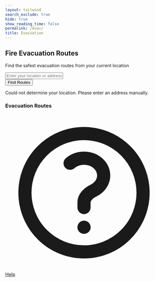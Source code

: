 ```yaml
---
layout: tailwind
search_exclude: true
hide: true
show_reading_time: false
permalink: /evac/
title: Evacuation
---
```


<div class="w-full max-w-6xl mx-auto p-4">
  <div class="bg-white rounded-lg shadow-lg overflow-hidden">
    <div class="p-4 bg-red-600 text-white">
      <h2 class="text-2xl font-bold text-white">Fire Evacuation Routes</h2>
      <p class="mt-1 text-white">Find the safest evacuation routes from your current location</p>
    </div>
    <div class="p-4 bg-gray-50 flex flex-wrap items-center gap-2">
      <div class="flex-grow">
        <input id="address-input" type="text" placeholder="Enter your location or address"
               class="w-full px-4 py-2 border border-gray-300 rounded-md focus:outline-none focus:ring-2 focus:ring-red-500">
      </div>
      <button id="find-routes-btn"
              class="px-4 py-2 bg-red-600 text-white rounded-md hover:bg-red-700 focus:outline-none focus:ring-2 focus:ring-red-500">
        Find Routes
      </button>
    </div>
    <div id="location-error" class="hidden p-3 bg-yellow-100 border-l-4 border-yellow-500 text-yellow-700">
      <p>Could not determine your location. Please enter an address manually.</p>
    </div>
    <div class="flex flex-col md:flex-row">
      <!-- Map Container -->
      <div class="w-full md:w-2/3">
        <div id="evacuation-map" class="h-96 md:h-[600px]"></div>
      </div>
      <div class="w-full md:w-1/3 border-l border-gray-200">
        <div class="p-4">
          <h3 class="font-bold text-lg mb-3 text-gray-800">Evacuation Routes</h3>
          <div id="evacuation-routes" class="overflow-y-auto max-h-60">
            <!-- Route cards will be added here dynamically -->
          </div>
          <div class="mt-6">
            <div id="route-details" class="overflow-y-auto max-h-80">
              <!-- Turn-by-turn directions will be added here -->
            </div>
          </div>
        </div>
      </div>
    </div>
  </div>
</div>

<script>
    API_KEY = "AIzaSyDbp8o8s5zAm-H2MqYNGDSZCQGO9mQhmSY"

    // Fire Evacuation Map with Google Maps Directions API
    // This code should be added to your existing JS file

    // Initialize the map and directions service when the maps API is loaded
    function initEvacuationMap() {
    // Create map centered at default location (can be adjusted based on user's location)
    const map = new google.maps.Map(document.getElementById("evacuation-map"), {
        zoom: 14,
        center: { lat: 34.0522, lng: -118.2437 }, // Default center (Los Angeles)
        mapTypeId: google.maps.MapTypeId.ROADMAP
    });
    
    // Create the directions service and renderer
    const directionsService = new google.maps.DirectionsService();
    const directionsRenderer = new google.maps.DirectionsRenderer({
        map: map,
        polylineOptions: {
        strokeColor: "#4CAF50", // Green route line
        strokeWeight: 6
        }
    });
    
    // Get user's current location if geolocation is available
    if (navigator.geolocation) {
        navigator.geolocation.getCurrentPosition(
        (position) => {
            const userLocation = {
            lat: position.coords.latitude,
            lng: position.coords.longitude
            };
            
            // Center map on user's location
            map.setCenter(userLocation);
            
            // Create marker for current location
            new google.maps.Marker({
            position: userLocation,
            map: map,
            icon: {
                path: google.maps.SymbolPath.CIRCLE,
                scale: 8,
                fillColor: "#4285F4",
                fillOpacity: 1,
                strokeWeight: 2,
                strokeColor: "#FFFFFF"
            },
            title: "Your Location"
            });
            
            // Find evacuation routes
            findEvacuationRoutes(userLocation, directionsService, directionsRenderer, map);
        },
        (error) => {
            console.error("Error getting user location:", error);
            document.getElementById("location-error").classList.remove("hidden");
        }
        );
    } else {
        document.getElementById("location-error").classList.remove("hidden");
    }
    
    // Setup event listeners for manual location entry
    document.getElementById("find-routes-btn").addEventListener("click", () => {
        const address = document.getElementById("address-input").value;
        if (address) {
        const geocoder = new google.maps.Geocoder();
        geocoder.geocode({ address: address }, (results, status) => {
            if (status === "OK" && results[0]) {
            const location = results[0].geometry.location;
            map.setCenter(location);
            findEvacuationRoutes(location, directionsService, directionsRenderer, map);
            } else {
            alert("Could not find location: " + status);
            }
        });
        }
    });
    }

    // Find and display evacuation routes
    function findEvacuationRoutes(startLocation, directionsService, directionsRenderer, map) {
    // In a real implementation, you would get evacuation points from your fire prediction system
    // For this example, we'll use hardcoded safe locations (emergency shelters, etc.)
    const evacuationPoints = [
        { lat: startLocation.lat + 0.02, lng: startLocation.lng + 0.02, name: "Emergency Shelter A" },
        { lat: startLocation.lat - 0.015, lng: startLocation.lng + 0.025, name: "Emergency Shelter B" },
        { lat: startLocation.lat + 0.025, lng: startLocation.lng - 0.02, name: "Emergency Shelter C" }
    ];
    
    // Clear existing routes info
    const routesContainer = document.getElementById("evacuation-routes");
    routesContainer.innerHTML = "";
    
    // Calculate routes to all evacuation points
    const routes = [];
    
    evacuationPoints.forEach((point, index) => {
        // Add markers for evacuation points
        new google.maps.Marker({
        position: point,
        map: map,
        icon: {
            url: "https://maps.google.com/mapfiles/ms/icons/green-dot.png"
        },
        title: point.name
        });
        
        // Request directions
        directionsService.route(
        {
            origin: startLocation,
            destination: point,
            travelMode: google.maps.TravelMode.DRIVING,
            provideRouteAlternatives: true,
            avoidHighways: false,
            avoidTolls: false
        },
        (response, status) => {
            if (status === "OK") {
            const route = response.routes[0];
            routes.push({
                destination: point.name,
                distance: route.legs[0].distance.text,
                duration: route.legs[0].duration.text,
                instructions: route.legs[0].steps,
                route: route
            });
            
            // Create route info card with explicit text colors
            const routeCard = document.createElement("div");
            routeCard.className = "bg-white rounded-lg shadow-md p-4 mb-4 cursor-pointer hover:bg-gray-50";
            routeCard.innerHTML = `
                <h3 class="font-bold text-lg text-gray-800">${point.name}</h3>
                <div class="flex items-center mt-2">
                <svg class="w-5 h-5 text-gray-500 mr-2" fill="none" stroke="currentColor" viewBox="0 0 24 24">
                    <path stroke-linecap="round" stroke-linejoin="round" stroke-width="2" d="M17.657 16.657L13.414 20.9a1.998 1.998 0 01-2.827 0l-4.244-4.243a8 8 0 1111.314 0z"></path>
                    <path stroke-linecap="round" stroke-linejoin="round" stroke-width="2" d="M15 11a3 3 0 11-6 0 3 3 0 016 0z"></path>
                </svg>
                <span class="text-gray-700">${route.legs[0].distance.text}</span>
                </div>
                <div class="flex items-center mt-1">
                <svg class="w-5 h-5 text-gray-500 mr-2" fill="none" stroke="currentColor" viewBox="0 0 24 24">
                    <path stroke-linecap="round" stroke-linejoin="round" stroke-width="2" d="M12 8v4l3 3m6-3a9 9 0 11-18 0 9 9 0 0118 0z"></path>
                </svg>
                <span class="text-gray-700">${route.legs[0].duration.text}</span>
                </div>
                <div class="mt-3 pt-3 border-t border-gray-200">
                    <button class="bg-transparent text-blue-600 hover:text-blue-800 font-medium px-2 py-1 rounded">View Directions</button>
                </div>
            `;
            
            // Add event listener to show this route
            routeCard.addEventListener("click", () => {
                directionsRenderer.setDirections(response);
                showRouteDetails(route.legs[0]);
            });
            
            routesContainer.appendChild(routeCard);
            
            // Show first route by default if this is the first one
            if (index === 0) {
                directionsRenderer.setDirections(response);
                showRouteDetails(route.legs[0]);
            }
            } else {
            console.error("Directions request failed due to " + status);
            }
        }
        );
    });
    }

    // Show turn-by-turn directions for the selected route
    function showRouteDetails(routeLeg) {
    const detailsContainer = document.getElementById("route-details");
    detailsContainer.innerHTML = "";
    
    const heading = document.createElement("h3");
    heading.className = "font-bold text-xl mb-3 text-gray-800";
    heading.textContent = "Turn-by-Turn Directions";
    detailsContainer.appendChild(heading);
    
    const stepsList = document.createElement("ol");
    stepsList.className = "list-decimal pl-5";
    
    routeLeg.steps.forEach(step => {
        const stepItem = document.createElement("li");
        stepItem.className = "mb-3 text-gray-800";
        
        // Create a div for the instruction
        const instruction = document.createElement("div");
        instruction.className = "mb-1 text-gray-800";
        instruction.innerHTML = step.instructions;
        
        // Create a div for the distance and duration
        const details = document.createElement("div");
        details.className = "text-sm text-gray-600";
        details.textContent = `${step.distance.text} · ${step.duration.text}`;
        
        stepItem.appendChild(instruction);
        stepItem.appendChild(details);
        stepsList.appendChild(stepItem);
    });
    
    detailsContainer.appendChild(stepsList);
    }

    // Load Google Maps API
    function loadGoogleMapsAPI() {
    const script = document.createElement("script");
    script.src = `https://maps.googleapis.com/maps/api/js?key=AIzaSyDbp8o8s5zAm-H2MqYNGDSZCQGO9mQhmSY&callback=initEvacuationMap`;
    script.defer = true;
    document.body.appendChild(script);
    }

    // Call this function to load the map when your page is ready
    window.addEventListener("DOMContentLoaded", loadGoogleMapsAPI);
</script>

<a href="/QcommVNE_Frontend/help/" class="fixed bottom-4 right-4 bg-green-600 text-white rounded-full p-3 shadow-lg hover:bg-green-700 transition duration-200 flex items-center justify-center" title="Help Center" style="font-size:1.05em;">
    <svg xmlns="http://www.w3.org/2000/svg" class="h-6 w-6" fill="none" viewBox="0 0 24 24" stroke="currentColor">
    <path stroke-linecap="round" stroke-linejoin="round" stroke-width="2" d="M9.879 7.519c1.171-1.025 3.071-1.025 4.242 0 1.172 1.025 1.172 2.687 0 3.712-.203.179-.43.326-.67.442-.745.361-1.45.999-1.45 1.827v.75M21 12a9 9 0 11-18 0 9 9 0 0118 0zm-9 5.25h.008v.008H12v-.008z"/>
    </svg>
    <span class="ml-1 font-medium">Help</span>
  </a>